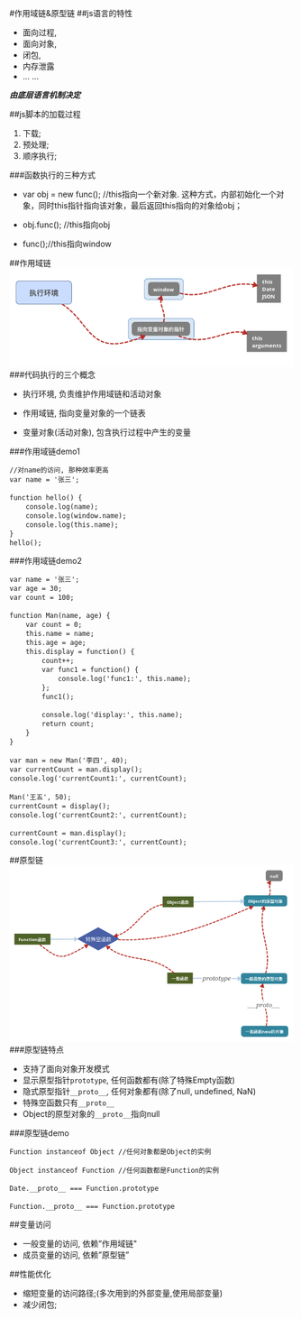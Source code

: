 #作用域链&原型链
##js语言的特性
*	面向过程, 
*	面向对象,
*	闭包,
*	内存泄露
*	... ...

**_由底层语言机制决定_**

##js脚本的加载过程
1.	下载;
2.	预处理;
3.	顺序执行;

###函数执行的三种方式
*	var obj = new func();
 //this指向一个新对象. 这种方式，内部初始化一个对象，同时this指针指向该对象，最后返回this指向的对象给obj；

*	obj.func(); //this指向obj

*	func();//this指向window

##作用域链
![Mou icon](./assets/作用域链.png)
###代码执行的三个概念
*	执行环境, 负责维护作用域链和活动对象

*	作用域链, 指向变量对象的一个链表

*	变量对象(活动对象), 包含执行过程中产生的变量

###作用域链demo1
```
//对name的访问, 那种效率更高
var name = '张三';

function hello() {
	console.log(name);
	console.log(window.name);
	console.log(this.name);
}
hello();
```

###作用域链demo2

```
var name = '张三';
var age = 30;
var count = 100;

function Man(name, age) {
	var count = 0;
	this.name = name;
	this.age = age;
	this.display = function() {
		count++;
		var func1 = function() {
			console.log('func1:', this.name);
		};
		func1();

		console.log('display:', this.name);
		return count;
	}
}

var man = new Man('李四', 40);
var currentCount = man.display();
console.log('currentCount1:', currentCount);

Man('王五', 50);
currentCount = display();
console.log('currentCount2:', currentCount);

currentCount = man.display();
console.log('currentCount3:', currentCount);
```

##原型链
![原型链](./assets/原型链.png)
###原型链特点
*	支持了面向对象开发模式
*	显示原型指针`prototype`, 任何函数都有(除了特殊Empty函数)
*	隐式原型指针`__proto__`, 任何对象都有(除了null, undefined, NaN)
*	特殊空函数只有`__proto__`
*	Object的原型对象的`__proto__`指向null

###原型链demo
```
Function instanceof Object //任何对象都是Object的实例

Object instanceof Function //任何函数都是Function的实例

Date.__proto__ === Function.prototype

Function.__proto__ === Function.prototype
```

##变量访问
*	一般变量的访问, 依赖”作用域链"
*	成员变量的访问, 依赖”原型链”

##性能优化
*	缩短变量的访问路径;(多次用到的外部变量,使用局部变量)
*	减少闭包;
